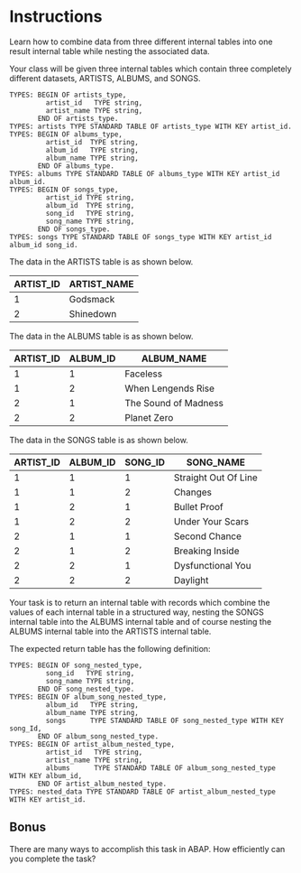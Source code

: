 # Instructions

Learn how to combine data from three different internal tables into one result internal table while nesting the associated data. 

Your class will be given three internal tables which contain three completely different datasets, ARTISTS, ALBUMS, and SONGS. 


```abap
TYPES: BEGIN OF artists_type,
         artist_id   TYPE string,
         artist_name TYPE string,
       END OF artists_type.
TYPES: artists TYPE STANDARD TABLE OF artists_type WITH KEY artist_id.
TYPES: BEGIN OF albums_type,
         artist_id  TYPE string,
         album_id   TYPE string,
         album_name TYPE string,
       END OF albums_type.
TYPES: albums TYPE STANDARD TABLE OF albums_type WITH KEY artist_id album_id.
TYPES: BEGIN OF songs_type,
         artist_id TYPE string,
         album_id  TYPE string,
         song_id   TYPE string,
         song_name TYPE string,
       END OF songs_type.
TYPES: songs TYPE STANDARD TABLE OF songs_type WITH KEY artist_id album_id song_id.
```

The data in the ARTISTS table is as shown below.

| ARTIST_ID | ARTIST_NAME | 
| --- | --- | 
| 1 | Godsmack | 
| 2 | Shinedown | 

The data in the ALBUMS table is as shown below.

| ARTIST_ID | ALBUM_ID | ALBUM_NAME |
| --- | --- | --- |
| 1 | 1 | Faceless | 
| 1 | 2 | When Lengends Rise |
| 2 | 1 | The Sound of Madness |
| 2 | 2 | Planet Zero |

The data in the SONGS table is as shown below.

| ARTIST_ID | ALBUM_ID | SONG_ID | SONG_NAME |
| --- | --- | --- | --- |
| 1 | 1 | 1 | Straight Out Of Line |
| 1 | 1 | 2 | Changes |
| 1 | 2 | 1 | Bullet Proof |
| 1 | 2 | 2 | Under Your Scars |
| 2 | 1 | 1 | Second Chance |
| 2 | 1 | 2 | Breaking Inside |
| 2 | 2 | 1 | Dysfunctional You |
| 2 | 2 | 2 | Daylight |

Your task is to return an internal table with records which combine the values of each internal table in a structured way, nesting the SONGS internal table into the ALBUMS internal table and of course nesting the ALBUMS internal table into the ARTISTS internal table.  

The expected return table has the following definition:

```abap
TYPES: BEGIN OF song_nested_type,
         song_id   TYPE string,
         song_name TYPE string,
       END OF song_nested_type.
TYPES: BEGIN OF album_song_nested_type,
         album_id   TYPE string,
         album_name TYPE string,
         songs      TYPE STANDARD TABLE OF song_nested_type WITH KEY song_Id,
       END OF album_song_nested_type.
TYPES: BEGIN OF artist_album_nested_type,
         artist_id   TYPE string,
         artist_name TYPE string,
         albums      TYPE STANDARD TABLE OF album_song_nested_type WITH KEY album_id,
       END OF artist_album_nested_type.
TYPES: nested_data TYPE STANDARD TABLE OF artist_album_nested_type WITH KEY artist_id.
```

## Bonus

There are many ways to accomplish this task in ABAP. How efficiently can you complete the task? 
